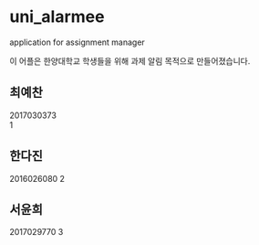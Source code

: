 # uni_alarmee
application for assignment manager

이 어플은 한양대학교 학생들을 위해 과제 알림 목적으로 만들어졌습니다.

## 최예찬  
2017030373  
1  

## 한다진
2016026080 
2  

## 서윤희
2017029770 
3  
